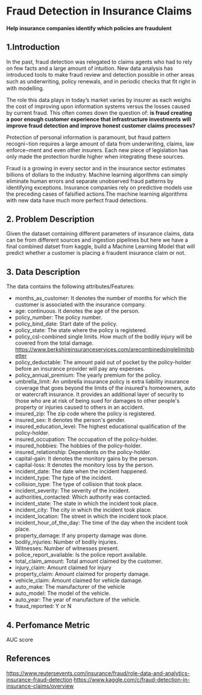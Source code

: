 # Fraud Detection in Insurance Claims
#### Help insurance companies identify which policies are fraudulent

## 1.Introduction
In the past, fraud detection was relegated to claims agents who had to rely on few facts and a large amount of intuition. New data analysis has introduced tools to make fraud review and detection possible in other areas such as underwriting, policy renewals, and in periodic checks that ﬁt right in with modelling. 

The role this data plays in today’s market varies by insurer as each weighs the cost of improving upon information systems versus the losses caused by current fraud. This often comes down the question of: <b>is fraud creating a poor enough customer experience that infrastructure investments will improve fraud detection and improve honest customer claims processes? </b>

Protection of personal information is paramount, but fraud pattern recogni¬tion requires a large amount of data from underwriting, claims, law enforce¬ment and even other insurers. Each new piece of legislation has only made the protection hurdle higher when integrating these sources. 

Fraud is a growing in every sector and in the insurance sector estimates billions of dollars to the industry. Machine learning algorithms can simply eliminate human errors and separate unobserved fraud patterns by identifying exceptions. Insurance companies rely on predictive models use the preceding cases of falsified actions.The machine learning algorithms with new data have much more perfect
fraud detections.

## 2. Problem Description
Given the dataset containing different parameters of insurance claims, data can be from different sources and ingestion pipelines but here we have a final combined datset from kaggle, build a Machine Learning Model that will predict whether a customer is placing a fraudent insurance claim or not.

## 3. Data Description
The data contains the following attributes/Features:

*   months_as_customer: It denotes the number of months for which the customer is associated with the insurance company.
*	age: continuous. It denotes the age of the person.
*	policy_number: The policy number.
*	policy_bind_date: Start date of the policy.
*	policy_state: The state where the policy is registered.
*	policy_csl-combined single limits. How much of the bodily injury will be covered from the total damage.
https://www.berkshireinsuranceservices.com/arecombinedsinglelimitsbetter  
*	policy_deductable: The amount paid out of pocket by the policy-holder before an insurance provider will pay any expenses.
*	policy_annual_premium: The yearly premium for the policy.
*	umbrella_limit: An umbrella insurance policy is extra liability insurance coverage that goes beyond the limits of the insured's homeowners, auto or watercraft insurance. It provides an additional layer of security to those who are at risk of being sued for damages to other people's property or injuries caused to others in an accident.
*	insured_zip: The zip code where the policy is registered.
*	insured_sex: It denotes the person's gender.
*	insured_education_level: The highest educational qualification of the policy-holder.
*	insured_occupation: The occupation of the policy-holder.
*	insured_hobbies: The hobbies of the policy-holder.
*	insured_relationship: Dependents on the policy-holder.
*	capital-gain: It denotes the monitory gains by the person.
*	capital-loss: It denotes the monitory loss by the person.
*	incident_date: The date when the incident happened.
*	incident_type: The type of the incident.
*	collision_type: The type of collision that took place.
*	incident_severity: The severity of the incident.
*	authorities_contacted: Which authority was contacted.
*	incident_state: The state in which the incident took place.
*	incident_city: The city in which the incident took place. 
*	incident_location: The street in which the incident took place.
*	incident_hour_of_the_day: The time of the day when the incident took place.
*	property_damage: If any property damage was done.
*	bodily_injuries: Number of bodily injuries.
*	Witnesses: Number of witnesses present.
*	police_report_available: Is the police report available.
*	total_claim_amount: Total amount claimed by the customer.
*	injury_claim: Amount claimed for injury
*	property_claim: Amount claimed for property damage.
*	vehicle_claim: Amount claimed for vehicle damage.
*	auto_make: The manufacturer of the vehicle
*	auto_model: The model of the vehicle. 
*	auto_year: The year of manufacture of the vehicle. 
*	fraud_reported:  Y or N

## 4. Perfomance Metric
AUC score





## References
https://www.reutersevents.com/insurance/fraud/role-data-and-analytics-insurance-fraud-detection
https://www.kaggle.com/c/fraud-detection-in-insurance-claims/overview